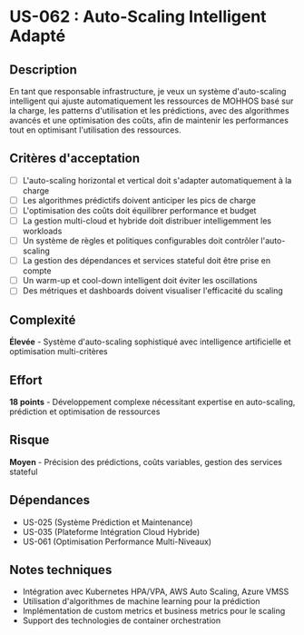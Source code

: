 # US-062 : Auto-Scaling Intelligent Adapté

## Description
En tant que responsable infrastructure, je veux un système d'auto-scaling intelligent qui ajuste automatiquement les ressources de MOHHOS basé sur la charge, les patterns d'utilisation et les prédictions, avec des algorithmes avancés et une optimisation des coûts, afin de maintenir les performances tout en optimisant l'utilisation des ressources.

## Critères d'acceptation
- [ ] L'auto-scaling horizontal et vertical doit s'adapter automatiquement à la charge
- [ ] Les algorithmes prédictifs doivent anticiper les pics de charge
- [ ] L'optimisation des coûts doit équilibrer performance et budget
- [ ] La gestion multi-cloud et hybride doit distribuer intelligemment les workloads
- [ ] Un système de règles et politiques configurables doit contrôler l'auto-scaling
- [ ] La gestion des dépendances et services stateful doit être prise en compte
- [ ] Un warm-up et cool-down intelligent doit éviter les oscillations
- [ ] Des métriques et dashboards doivent visualiser l'efficacité du scaling

## Complexité
**Élevée** - Système d'auto-scaling sophistiqué avec intelligence artificielle et optimisation multi-critères

## Effort
**18 points** - Développement complexe nécessitant expertise en auto-scaling, prédiction et optimisation de ressources

## Risque
**Moyen** - Précision des prédictions, coûts variables, gestion des services stateful

## Dépendances
- US-025 (Système Prédiction et Maintenance)
- US-035 (Plateforme Intégration Cloud Hybride)
- US-061 (Optimisation Performance Multi-Niveaux)

## Notes techniques
- Intégration avec Kubernetes HPA/VPA, AWS Auto Scaling, Azure VMSS
- Utilisation d'algorithmes de machine learning pour la prédiction
- Implémentation de custom metrics et business metrics pour le scaling
- Support des technologies de container orchestration